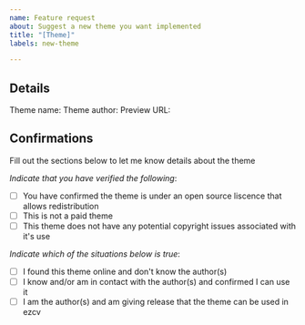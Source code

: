 ```yaml
---
name: Feature request
about: Suggest a new theme you want implemented
title: "[Theme]"
labels: new-theme

---
```


## Details

Theme name: 
Theme author:
Preview URL:

## Confirmations

Fill out the sections below to let me know details about the theme

*Indicate that you have verified the following*:
- [ ] You have confirmed the theme is under an open source liscence that allows redistribution
- [ ] This is not a paid theme
- [ ] This theme does not have any potential copyright issues associated with it's use

*Indicate which of the situations below is true*:
- [ ] I found this theme online and don't know the author(s)
- [ ] I know and/or am in contact with the author(s) and confirmed I can use it
- [ ] I am the author(s) and am giving release that the theme can be used in ezcv
